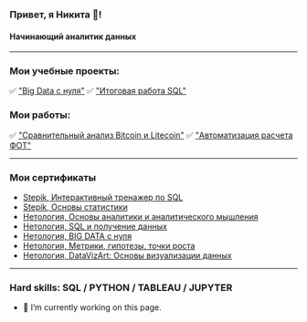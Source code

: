 ### Привет, я Никита 👋!
#### Начинающий аналитик данных
____

### Мои учебные проекты:

:white_check_mark: ["Big Data с нуля"](https://github.com/my1exp/Analysis_with_Python/blob/main/%D0%98%D1%82%D0%BE%D0%B3%D0%BE%D0%B2%D0%B0%D1%8F%20%D1%80%D0%B0%D0%B1%D0%BE%D1%82%D0%B0%20%22Big%20Data%20c%20%D0%BD%D1%83%D0%BB%D1%8F%22.ipynb)
:white_check_mark: ["Итоговая работа SQL"](https://github.com/my1exp/Sql/blob/main/%D0%98%D1%82%D0%BE%D0%B3%D0%BE%D0%B2%D0%B0%D1%8F_%D1%80%D0%B0%D0%B1%D0%BE%D1%82%D0%B0_SQL.pdf)

### Мои работы:

:white_check_mark: ["Сравнительный анализ Bitcoin и Litecoin"](https://github.com/my1exp/Analysis_with_Python/blob/main/%D0%A1%D1%80%D0%B0%D0%B2%D0%BD%D0%B8%D1%82%D0%B5%D0%BB%D1%8C%D0%BD%D1%8B%D0%B9%20%D0%B0%D0%BD%D0%B0%D0%BB%D0%B8%D0%B7%20BTC%20%D0%B8%20LTC.ipynb)
:white_check_mark: ["Автоматизация расчета ФОТ"](https://github.com/my1exp/Analysis_with_Python/blob/main/%D0%A7%D0%B0%D1%81%D1%8B_%D1%80%D0%B0%D0%B1%D0%BE%D1%82%D1%8B_%D0%9C%D0%B0%D0%B3%D0%BD%D0%B8%D1%82.ipynb)
____

### Мои сертификаты

- [Stepik, Интерактивный тренажер по SQL](https://stepik.org/cert/1467423)
- [Stepik, Основы статистики](https://stepik.org/cert/1450658)
- [Нетология, Основы аналитики и аналитического мышления](https://netology.ru/backend/api/user/programs/20603/pdf_certificate)
- [Нетология, SQL и получение данных](https://netology.ru/backend/api/user/programs/20674/pdf_certificate)
- [Нетология, BIG DATA с нуля](https://netology.ru/backend/api/user/programs/20431/pdf_certificate)
- [Нетология, Метрики, гипотезы, точки роста](https://netology.ru/backend/api/user/programs/23963/pdf_certificate)
- [Нетология, DataVizArt: Основы визуализации данных](https://netology.ru/backend/api/user/programs/23249/pdf_certificate)
____

### Hard skills: SQL / PYTHON / TABLEAU / JUPYTER

- 🔭 I’m currently working on this page. 





